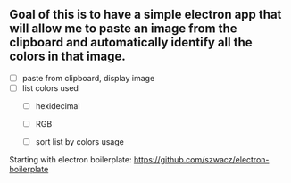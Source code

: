 

## Goal of this is to have a simple electron app that will allow me to paste an image from the clipboard and automatically identify all the colors in that image.

 - [ ] paste from clipboard, display image
 - [ ] list colors used
    - [ ] hexidecimal
    - [ ] RGB
    - [ ] sort list by colors usage  


Starting with electron boilerplate: https://github.com/szwacz/electron-boilerplate



